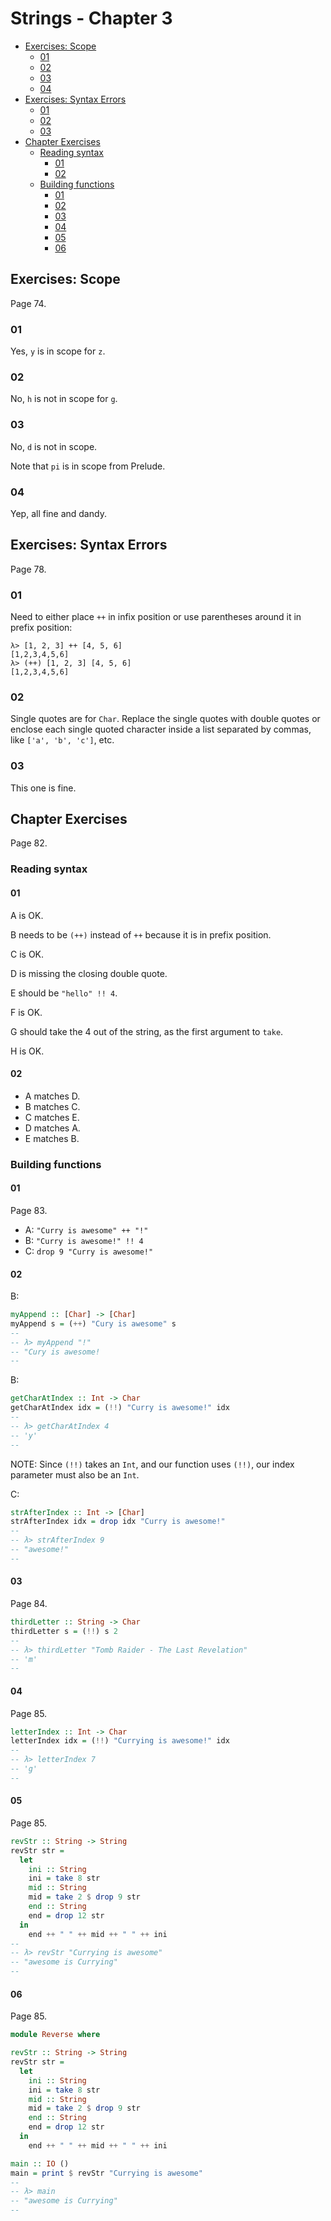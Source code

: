 # Strings - Chapter 3


<!-- vim-markdown-toc GitLab -->

* [Exercises: Scope](#exercises-scope)
  * [01](#01)
  * [02](#02)
  * [03](#03)
  * [04](#04)
* [Exercises: Syntax Errors](#exercises-syntax-errors)
  * [01](#01-1)
  * [02](#02-1)
  * [03](#03-1)
* [Chapter Exercises](#chapter-exercises)
  * [Reading syntax](#reading-syntax)
    * [01](#01-2)
    * [02](#02-2)
  * [Building functions](#building-functions)
    * [01](#01-3)
    * [02](#02-3)
    * [03](#03-2)
    * [04](#04-1)
    * [05](#05)
    * [06](#06)

<!-- vim-markdown-toc -->

## Exercises: Scope

Page 74.

### 01

Yes, `y` is in scope for `z`.

### 02

No, `h` is not in scope for `g`.

### 03

No, `d` is not in scope.

Note that `pi` is in scope from Prelude.

### 04

Yep, all fine and dandy.

## Exercises: Syntax Errors

Page 78.

### 01

Need to either place `++` in infix position or use parentheses around it in prefix position:

```ghci
λ> [1, 2, 3] ++ [4, 5, 6]
[1,2,3,4,5,6]
λ> (++) [1, 2, 3] [4, 5, 6]
[1,2,3,4,5,6]
```

### 02

Single quotes are for `Char`.  Replace the single quotes with double quotes or enclose each single quoted character inside a list separated by commas, like `['a', 'b', 'c']`, etc.

### 03

This one is fine.

## Chapter Exercises

Page 82.

### Reading syntax

#### 01

A is OK.

B needs to be `(++)` instead of `++` because it is in prefix position.

C is OK.

D is missing the closing double quote.

E should be `"hello" !! 4`.

F is OK.

G should take the 4 out of the string, as the first argument to `take`.

H is OK.

#### 02

- A matches D.
- B matches C.
- C matches E.
- D matches A.
- E matches B.

### Building functions

#### 01

Page 83.

* A: `"Curry is awesome" ++ "!"`
* B: `"Curry is awesome!" !! 4`
* C: `drop 9 "Curry is awesome!"`

#### 02

B:

```haskell
myAppend :: [Char] -> [Char]
myAppend s = (++) "Cury is awesome" s
--
-- λ> myAppend "!"
-- "Cury is awesome!
--
```

B:

```haskell
getCharAtIndex :: Int -> Char
getCharAtIndex idx = (!!) "Curry is awesome!" idx
--
-- λ> getCharAtIndex 4
-- 'y'
--
```

NOTE: Since `(!!)` takes an `Int`, and our function uses `(!!)`, our index parameter must also be an `Int`.

C:

```haskell
strAfterIndex :: Int -> [Char]
strAfterIndex idx = drop idx "Curry is awesome!"
--
-- λ> strAfterIndex 9
-- "awesome!"
--
```

#### 03

Page 84.

```haskell
thirdLetter :: String -> Char
thirdLetter s = (!!) s 2
--
-- λ> thirdLetter "Tomb Raider - The Last Revelation"
-- 'm'
--
```

#### 04

Page 85.

```haskell
letterIndex :: Int -> Char
letterIndex idx = (!!) "Currying is awesome!" idx
--
-- λ> letterIndex 7
-- 'g'
--
```

#### 05

Page 85.

```haskell
revStr :: String -> String
revStr str =
  let
    ini :: String
    ini = take 8 str
    mid :: String
    mid = take 2 $ drop 9 str
    end :: String
    end = drop 12 str
  in
    end ++ " " ++ mid ++ " " ++ ini
--
-- λ> revStr "Currying is awesome"
-- "awesome is Currying"
--
```

#### 06

Page 85.

```haskell
module Reverse where

revStr :: String -> String
revStr str =
  let
    ini :: String
    ini = take 8 str
    mid :: String
    mid = take 2 $ drop 9 str
    end :: String
    end = drop 12 str
  in
    end ++ " " ++ mid ++ " " ++ ini

main :: IO ()
main = print $ revStr "Currying is awesome"
--
-- λ> main
-- "awesome is Currying"
--
```


